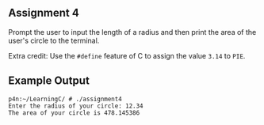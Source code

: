 ## Assignment 4
Prompt the user to input the length of a radius and then print the area of the user's circle to the terminal.

Extra credit: Use the `#define` feature of C to assign the value `3.14` to `PIE`.

## Example Output
```terminal_sessionls
p4n:~/LearningC/ # ./assignment4                                  
Enter the radius of your circle: 12.34
The area of your circle is 478.145386
```
